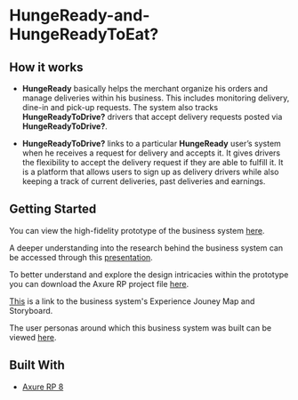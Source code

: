 # HungeReady-and-HungeReadyToEat?
## How it works
- **HungeReady** basically helps the merchant organize his orders and manage deliveries within his business. This includes monitoring delivery, dine-in and pick-up requests. The system also tracks **HungeReadyToDrive?** drivers that accept delivery requests posted via **HungeReadyToDrive?**.  

- **HungeReadyToDrive?** links to a particular **HungeReady** user’s system when he receives a request for delivery and accepts it. It gives drivers the flexibility to accept the delivery request if they are able to fulfill it. It is a platform that allows users to sign up as delivery drivers while also keeping a track of current deliveries, past deliveries and earnings. 

## Getting Started

You can view the high-fidelity prototype of the business system [here](https://yoe5h0.axshare.com). 

A deeper understanding into the research behind the business system can be accessed through this [presentation](https://github.com/arjunchndr/HungeReady-and-HungeReadyToEat-/blob/master/HungeReady_Final_Presentation.pptx). 

To better understand and explore the design intricacies within the prototype you can download the Axure RP project file [here](https://github.com/arjunchndr/HungeReady-and-HungeReadyToEat-/blob/master/HungeReady_FINAL.rp). 

[This](https://github.com/arjunchndr/HungeReady-and-HungeReadyToEat-/blob/master/experience-journey-map.pdf) is a link to the business system's Experience Jouney Map and Storyboard. 

The user personas around which this business system was built can be viewed [here](https://github.com/arjunchndr/HungeReady-and-HungeReadyToEat-/tree/master/User%20Personas).

## Built With

* [Axure RP 8](https://www.axure.com/download)
